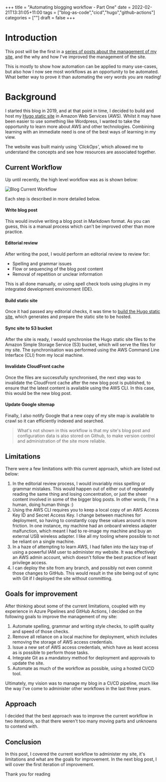 +++
title = "Automating blogging workflow - Part One"
date = 2022-02-21T13:31:05+11:00
tags = ["blog-as-code","cicd","hugo","github-actions"]
categories = [""]
draft = false
+++

# Introduction

This post will be the first in a [series of posts about the management of my site](https://blog.danielteycheney.com/tags/blog-as-code/), and the why and how I've improved the management of the site. 

This is mostly to show how automation can be applied to many use-cases, but also how I now see most workflows as an opportunity to be automated. What better way to prove it than automating the very words you are reading!

# Background

I started this blog in 2019, and at that point in time, I decided to build and host my [Hugo static site](https://gohugo.io/) in Amazon Web Services (AWS). Whilst it may have been easier to use something like Wordpress, I wanted to take the opportunity to learn more about AWS and other technologies. Combining learning with an immediate need is one of the best ways of learning in my view.

The website was built mainly using *'ClickOps'*, which allowed me to understand the concepts and see how resources are associated together.

## Current Workflow

Up until recently, the high level workflow was as is shown below:

![Blog Current Workflow](/images/img/Blog-Current-Workflow.png)

Each step is described in more detailed below.

#### Write blog post

This would involve writing a blog post in Markdown format. As you can guess, this is a manual process which can't be improved other than more practice.

#### Editorial review

After writing the post, I would perform an editorial review to review for:

- Spelling and grammar issues
- Flow or sequencing of the blog post content
- Removal of repetition or unclear information

This is all done manually, or using spell check tools using plugins in my integrated development environment (IDE).

#### Build static site

Once it had passed any editorial checks, it was time to [build the Hugo static site](https://gohugo.io/commands/hugo_server/), which generates and prepare the static site to be hosted.

#### Sync site to S3 bucket

After the site is ready, I would synchronise the Hugo static site files to the Amazon Simple Storage Service (S3) bucket, which will serve the files for my site. The synchronisation was performed using the AWS Command Line Interface (CLI) from my local machine.

#### Invalidate CloudFront cache

Once the files are successfully synchronised, the next step was to invalidate the CloudFront cache after the new blog post is published, to ensure that the latest content is available using the AWS CLI. In this case, this would be the new blog post.

#### Update Google sitemap

Finally, I also notify Google that a new copy of my site map is available to crawl so it can efficiently indexed and searched.

> What's not shown in this workflow is that my site's blog post and configuration data is also stored on Github, to make version control and administration of the site more reliable.

## Limitations

There were a few limitations with this current approach, which are listed out below:

1) In the editorial review process, I would invariably miss spelling or grammar mistakes. This would happen out of either out of repeatedly reading the same thing and losing concentration, or just the sheer content involved in some of the bigger blog posts. In other words, I'm a human, doing human things :)
2) Using the AWS CLI requires you to keep a local copy of an AWS Access Key ID and Secret Access Key. I change between machines for deployment, so having to constantly copy these values around is more friction. In one instance, my machine had an onboard wireless adapter malfunction, which meant I had to re-image my machine and buy an external USB wireless adapter. I like all my tooling where possible to not be reliant on a single machine.
3) In a haze of attempting to learn AWS, I had fallen into the lazy trap of using a powerful IAM user to administer my website. It was effectively an AWS admin account, which doesn't follow the best practice of least privilege access.
4) I can deploy the site from any branch, and possibly not even commit those changes to GitHub. This would result in the site being out of sync with Git if I deployed the site without committing.

## Goals for improvement

After thinking about some of the current limitations, coupled with my experience in Azure Pipelines and GitHub Actions, I decided on the following goals to improve the management of my site:

1) Automate spelling, grammar and writing style checks, to uplift quality and speed of those checks.
2) Remove all reliance on a local machine for deployment, which includes removing the storage of AWS access credentials.
3) Issue a new set of AWS access credentials, which have as least access as is possible to perform those tasks.
4) Integrate Git as a mandatory method for deployment and approvals to update the site.
5) Automate as much of the workflow as possible, using a hosted CI/CD tool.

Ultimately, my vision was to manage my blog in a CI/CD pipeline, much like the way I've come to administer other workflows in the last three years.

## Approach

I decided that the best approach was to improve the current workflow in two iterations, so that there weren't too many moving parts and unknowns to contend with. 

## Conclusion

In this post, I covered the current workflow to administer my site, it's limitations and what are the goals for improvement. In the next blog post, I will cover the first iteration of improvement.

Thank you for reading